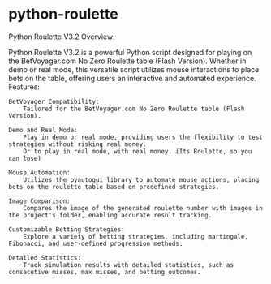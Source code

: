 # python-roulette
Python Roulette V3.2
Overview:

Python Roulette V3.2 is a powerful Python script designed for playing on the BetVoyager.com No Zero Roulette table (Flash Version). Whether in demo or real mode, this versatile script utilizes mouse interactions to place bets on the table, offering users an interactive and automated experience.
Features:

    BetVoyager Compatibility:
        Tailored for the BetVoyager.com No Zero Roulette table (Flash Version).

    Demo and Real Mode:
        Play in demo or real mode, providing users the flexibility to test strategies without risking real money.
        Or to play in real mode, with real money. (Its Roulette, so you can lose)

    Mouse Automation:
        Utilizes the pyautogui library to automate mouse actions, placing bets on the roulette table based on predefined strategies.

    Image Comparison:
        Compares the image of the generated roulette number with images in the project's folder, enabling accurate result tracking.

    Customizable Betting Strategies:
        Explore a variety of betting strategies, including martingale, Fibonacci, and user-defined progression methods.

    Detailed Statistics:
        Track simulation results with detailed statistics, such as consecutive misses, max misses, and betting outcomes.
